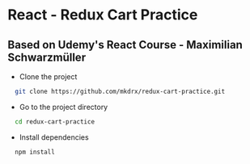 # React - Redux Cart Practice

## Based on Udemy's React Course - Maximilian Schwarzmüller

- Clone the project

```bash
  git clone https://github.com/mkdrx/redux-cart-practice.git
```

- Go to the project directory

```bash
  cd redux-cart-practice
```

- Install dependencies

```bash
  npm install
